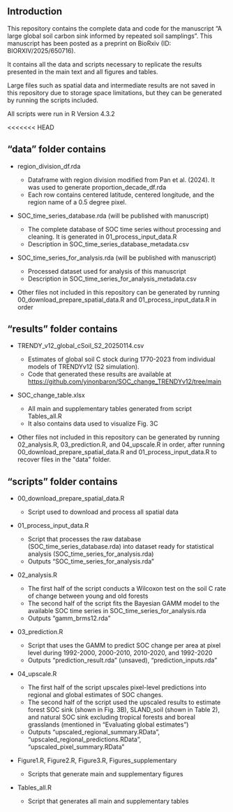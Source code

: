 ## Introduction
This repository contains the complete data and code for the manuscript “A large global soil carbon sink informed by repeated soil samplings”.
This manuscript has been posted as a preprint on BioRxiv (ID: BIORXIV/2025/650716).

It contains all the data and scripts necessary to replicate the results presented in the main text and all figures and tables.

Large files such as spatial data and intermediate results are not saved in this repository due to storage space limitations, but they can be generated by running the scripts included.

All scripts were run in R Version 4.3.2


<<<<<<< HEAD
## “data” folder contains

- region_division_df.rda
	- Dataframe with region division modified from Pan et al. (2024). It was used to generate proportion_decade_df.rda
 	- Each row contains centered latitude, centered longitude, and the region name of a 0.5 degree pixel.

- SOC_time_series_database.rda (will be published with manuscript)
	- The complete database of SOC time series without processing and cleaning. It is generated in 01_process_input_data.R
	- Description in SOC_time_series_database_metadata.csv

- SOC_time_series_for_analysis.rda (will be published with manuscript)
	- Processed dataset used for analysis of this manuscript
	- Description in SOC_time_series_for_analysis_metadata.csv

- Other files not included in this repository can be generated by running 00_download_prepare_spatial_data.R and 01_process_input_data.R in order

## “results” folder contains

- TRENDY_v12_global_cSoil_S2_20250114.csv
	- Estimates of global soil C stock during 1770-2023 from individual models of TRENDYv12 (S2 simulation).
	- Code that generated these results are available at https://github.com/yinonbaron/SOC_change_TRENDYv12/tree/main

- SOC_change_table.xlsx
	- All main and supplementary tables generated from script Tables_all.R
	- It also contains data used to visualize Fig. 3C

- Other files not included in this repository can be generated by running 02_analysis.R, 03_prediction.R, and 04_upscale.R in order, after running 00_download_prepare_spatial_data.R and 01_process_input_data.R to recover files in the "data" folder.

## “scripts” folder contains
- 00_download_prepare_spatial_data.R
	- Script used to download and process all spatial data

- 01_process_input_data.R
	- Script that processes the raw database (SOC_time_series_database.rda) into dataset ready for statistical analysis (SOC_time_series_for_analysis.rda)
	- Outputs “SOC_time_series_for_analysis.rda”

- 02_analysis.R
	- The first half of the script conducts a Wilcoxon test on the soil C rate of change between young and old forests
	- The second half of the script fits the Bayesian GAMM model to the available SOC time series in SOC_time_series_for_analysis.rda
	- Outputs “gamm_brms12.rda”

- 03_prediction.R
	- Script that uses the GAMM to predict SOC change per area at pixel level during 1992-2000, 2000-2010, 2010-2020, and 1992-2020
	- Outputs “prediction_result.rda” (unsaved), “prediction_inputs.rda”

- 04_upscale.R
	- The first half of the script upscales pixel-level predictions into regional and global estimates of SOC changes.
	- The second half of the script used the upscaled results to estimate forest SOC sink (shown in Fig. 3B), SLAND_soil (shown in Table 2), and natural SOC sink excluding tropical forests and boreal grasslands (mentioned in “Evaluating global estimates”)
	- Outputs “upscaled_regional_summary.RData”, “upscaled_regional_predictions.RData”, “upscaled_pixel_summary.RData”

- Figure1.R, Figure2.R, Figure3.R, Figures_supplementary
	- Scripts that generate main and supplementary figures

- Tables_all.R
	- Script that generates all main and supplementary tables
